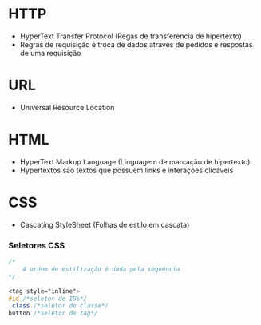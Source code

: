 # HTTP

- HyperText Transfer Protocol (Regas de transferência de hipertexto)
- Regras de requisição e troca de dados através de pedidos e respostas de uma requisição



# URL

- Universal Resource Location



# HTML

- HyperText Markup Language (Linguagem de marcação de hipertexto)
- Hypertextos são textos que possuem links e interações clicáveis



# CSS

- Cascating StyleSheet (Folhas de estilo em cascata)

### Seletores CSS

```css
/*
	A ordem de estilização é dada pela sequência
*/

<tag style="inline">
#id /*seletor de IDs*/
.class /*seletor de classe*/
button /*seletor de tag*/
```

